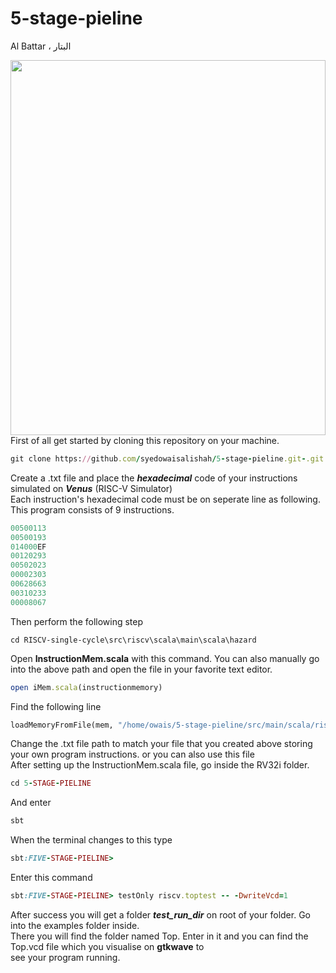 # 5-stage-pieline 
Al Battar ، البتار

<img src='https://github.com/syedowaisalishah/5-stage-pieline/blob/main/5stage_pipeline' height=600 width=100%>
<br>
First of all get started by cloning this repository on your machine.

```ruby
git clone https://github.com/syedowaisalishah/5-stage-pieline.git-.git
```

Create a .txt file and place the ***hexadecimal*** code of your instructions simulated on ***Venus*** (RISC-V Simulator)\
Each instruction's hexadecimal code must be on seperate line as following. This program consists of 9 instructions.

```ruby
00500113
00500193
014000EF
00120293
00502023
00002303
00628663
00310233
00008067
```
Then perform the following step
```
cd RISCV-single-cycle\src\riscv\scala\main\scala\hazard
```
Open **InstructionMem.scala** with this command. You can also manually go into the above path and open the file in your favorite text editor.
```ruby
open iMem.scala(instructionmemory)
```
Find the following line
``` python
loadMemoryFromFile(mem, "/home/owais/5-stage-pieline/src/main/scala/riscv/file.txt")
```
Change the .txt file path to match your file that you created above storing your own program instructions. or you can also use this file\
After setting up the InstructionMem.scala file, go inside the RV32i folder.
```ruby
cd 5-STAGE-PIELINE
```
And enter
```ruby
sbt
```
When the terminal changes to this type
```ruby
sbt:FIVE-STAGE-PIELINE>
```
Enter this command
```ruby
sbt:FIVE-STAGE-PIELINE> testOnly riscv.toptest -- -DwriteVcd=1
```

After success you will get a folder ***test_run_dir*** on root of your folder. Go into the examples folder inside.\
There you will find the folder named Top. Enter in it and you can find the Top.vcd file which you visualise on **gtkwave** to\
see your program running.

